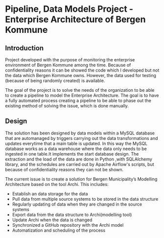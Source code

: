 # Pipeline, Data Models Project - Enterprise Architecture of Bergen Kommune

## Introduction
Project developed with the purpose of monitoring the enterprise environment of Bergen Kommune among the time. Because of confidentiality reasons it can be showed the code which I developed but not the data which Bergen Kommune owns. However, the data used for testing (because of being randomly created) is available.

The goal of the project is to solve the needs of the organization to be able to create a pipeline to model the Enterprise Architecture. The goal is to have a fully automated process creating a pipeline to be able to phase out the existing method of solving the issue, which is done manually.

## Design
The solution has been designed by data models within a MySQL database that are automanaged by triggers carrying out the data transformations and updates everytime that a main table is updated. In this way the MySQL database works as a data warehouse where the data only needs to be ingested in one table.It implements the start database design. The extraction and the load of the data are done in Python ,with SQLAlchemy library, and the schedules are carried out by Apache Airflow's scripts, but because of confidentiality reasons they can not be shown.


The current issue is to create a solution for Bergen Municipality’s Modelling Architecture based on the tool Archi. This includes:

- Establish an data storage for the data
- Pull data from multiple source systems to be stored in the data structure
- Regularly updating of data when they are changed in the source systems
- Export data from the data structure to Archi(modelling tool)
- Update Archi when the data is changed
- Synchronized a GitHub repository with the Archi model
- Automatization and scheduling of the process

